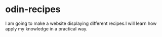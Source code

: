 # odin-recipes
I am going to make a website displaying different recipes.I will learn how apply my knowledge in a practical way.